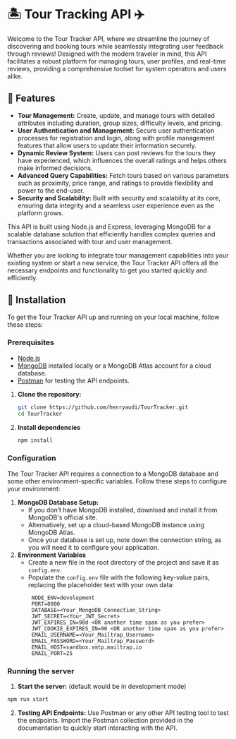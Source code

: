 # 🏝️ Tour Tracking API ✈️

Welcome to the Tour Tracker API, where we streamline the journey of discovering and booking tours while seamlessly integrating user feedback through reviews! Designed with the modern traveler in mind, this API facilitates a robust platform for managing tours, user profiles, and real-time reviews, providing a comprehensive toolset for system operators and users alike.

## 🚀 Features 

- **Tour Management:** Create, update, and manage tours with detailed attributes including duration, group sizes, difficulty levels, and pricing.
- **User Authentication and Management:** Secure user authentication processes for registration and login, along with profile management features that allow users to update their information securely.
- **Dynamic Review System:** Users can post reviews for the tours they have experienced, which influences the overall ratings and helps others make informed decisions.
- **Advanced Query Capabilities:** Fetch tours based on various parameters such as proximity, price range, and ratings to provide flexibility and power to the end-user.
- **Security and Scalability:** Built with security and scalability at its core, ensuring data integrity and a seamless user experience even as the platform grows.

This API is built using Node.js and Express, leveraging MongoDB for a scalable database solution that efficiently handles complex queries and transactions associated with tour and user management.

Whether you are looking to integrate tour management capabilities into your existing system or start a new service, the Tour Tracker API offers all the necessary endpoints and functionality to get you started quickly and efficiently.

## 🚀 Installation

To get the Tour Tracker API up and running on your local machine, follow these steps:

### Prerequisites

- [Node.js](https://nodejs.org/en/download/)
- [MongoDB](https://www.mongodb.com/try/download/community) installed locally or a MongoDB Atlas account for a cloud database.
- [Postman](https://www.postman.com/downloads/) for testing the API endpoints.

1. **Clone the repository:**
   ```bash
   git clone https://github.com/henryaudi/TourTracker.git
   cd TourTracker
   ```
2. **Install dependencies**
   ```bash
   npm install
   ```

### Configuration

The Tour Tracker API requires a connection to a MongoDB database and some other environment-specific variables. Follow these steps to configure your environment:

1. **MongoDB Database Setup:**
   - If you don’t have MongoDB installed, download and install it from MongoDB's official site.
   - Alternatively, set up a cloud-based MongoDB instance using MongoDB Atlas.
   - Once your database is set up, note down the connection string, as you will need it to configure your application.
2. **Environment Variables**
   - Create a new file in the root directory of the project and save it as `config.env`.
   - Populate the `config.env` file with the following key-value pairs, replacing the placeholder text with your own data:
     ```plaintext
      NODE_ENV=development
      PORT=8000
      DATABASE=<Your_MongoDB_Connection_String>
      JWT_SECRET=<Your_JWT_Secret>
      JWT_EXPIRES_IN=90d <OR another time span as you prefer>
      JWT_COOKIE_EXPIRES_IN=90 <OR another time span as you prefer>
      EMAIL_USERNAME=<Your_Mailtrap_Username>
      EMAIL_PASSWORD=<Your_Mailtrap_Password>
      EMAIL_HOST=sandbox.smtp.mailtrap.io
      EMAIL_PORT=25
     ```
### Running the server
   1. **Start the server:** (default would be in development mode)
   ```bash
   npm run start
   ```
   2. **Testing API Endpoints:**
   Use Postman or any other API testing tool to test the endpoints. Import the Postman collection provided in the documentation to quickly start interacting with the API.
   
